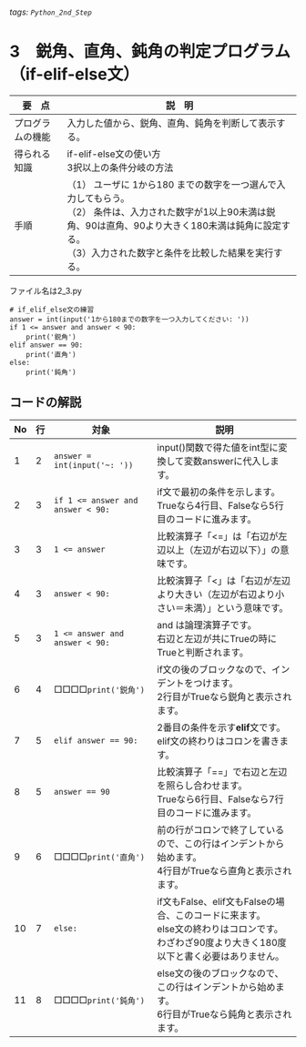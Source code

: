###### tags: `Python_2nd_Step`
# 3　鋭角、直角、鈍角の判定プログラム（if-elif-else文）

|要　点|説　明|
|---|---|
|プログラムの機能|入力した値から、鋭角、直角、鈍角を判断して表示する。|
|得られる知識|if-elif-else文の使い方<br/>3択以上の条件分岐の方法|
|手順|（1） ユーザに 1から180 までの数字を一つ選んで入力してもらう。<br/>（2） 条件は、入力された数字が1以上90未満は鋭角、90は直角、90より大きく180未満は鈍角に設定する。<br/>（3）入力された数字と条件を比較した結果を実行する。|

ファイル名は2_3.py
```python=
# if_elif_else文の練習
answer = int(input('1から180までの数字を一つ入力してください: '))
if 1 <= answer and answer < 90:
    print('鋭角')
elif answer == 90:
    print('直角')
else:
    print('鈍角')
```

## コードの解説
|No|行|対象|説明|
|---|---|------------|---|
| 1|2|`answer = int(input('~: '))`|input()関数で得た値をint型に変換して変数answerに代入します。|
| 2|3|`if 1 <= answer and answer < 90:`|if文で最初の条件を示します。<br/>Trueなら4行目、Falseなら5行目のコードに進みます。|
| 3|3|`1 <= answer`|比較演算子「<=」は「右辺が左辺以上（左辺が右辺以下）」の意味です。|
| 4|3|`answer < 90:`|比較演算子「<」は「右辺が左辺より大きい（左辺が右辺より小さい＝未満）」という意味です。|
| 5|3|`1 <= answer and answer < 90:`|and は論理演算子です。<br/>右辺と左辺が共にTrueの時にTrueと判断されます。|
| 6|4|□□□□`print('鋭角')`|if文の後のブロックなので、インデントをつけます。<br/>2行目がTrueなら鋭角と表示されます。|
| 7|5|`elif answer == 90:`|2番目の条件を示す**elif**文です。<br/>elif文の終わりはコロンを書きます。|
| 8|5|`answer == 90`|比較演算子「==」で右辺と左辺を照らし合わせます。<br/>Trueなら6行目、Falseなら7行目のコードに進みます。|
| 9|6|□□□□`print('直角')`|前の行がコロンで終了しているので、この行はインデントから始めます。<br/>4行目がTrueなら直角と表示されます。|
|10|7|`else:`|if文もFalse、elif文もFalseの場合、このコードに来ます。<br/>else文の終わりはコロンです。<br/>わざわざ90度より大きく180度以下と書く必要はありません。|
|11|8|□□□□`print('鈍角')`|else文の後のブロックなので、この行はインデントから始めます。<br/>6行目がTrueなら鈍角と表示されます。|
